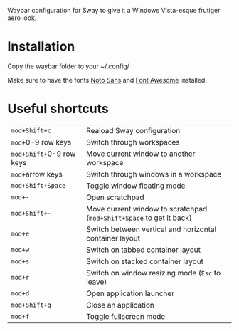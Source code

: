 Waybar configuration for Sway to give it a Windows Vista-esque frutiger aero look.

# Installation
Copy the waybar folder to your ~/.config/

Make sure to have the fonts [Noto Sans](https://fonts.google.com/noto/specimen/Noto+Sans) and [Font Awesome](https://fontawesome.com/download) installed.

# Useful shortcuts
|                              |                                                         |
| ---------------------------- | ------------------------------------------------------- |
| ```mod+Shift+c```            | Reaload Sway configuration                              |
| ```mod+```0-9 row keys       | Switch through workspaces                               |
| ```mod+Shift+```0-9 row keys | Move current window to another workspace                |
| ```mod+```arrow keys         | Switch through windows in a workspace                   |
| ```mod+Shift+Space```        | Toggle window floating mode                             |
| ```mod+-```                  | Open scratchpad                                         |
| ```mod+Shift+-```            | Move current window to scratchpad (```mod+Shift+Space``` to get it back) |
| ```mod+e```                  | Switch between vertical and horizontal container layout |
| ```mod+w```                  | Switch on tabbed container layout                       |
| ```mod+s```                  | Switch on stacked container layout                      |
| ```mod+r```                  | Switch on window resizing mode (```Esc``` to leave)     |
| ```mod+d```                  | Open application launcher                               |
| ```mod+Shift+q```            | Close an application                                    |
| ```mod+f```                  | Toggle fullscreen mode                                  |